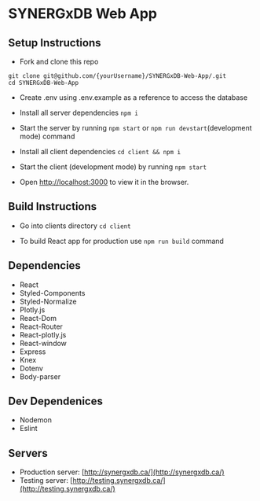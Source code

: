 # SYNERGxDB Web App

## Setup Instructions

- Fork and clone this repo

```
git clone git@github.com/{yourUsername}/SYNERGxDB-Web-App/.git
cd SYNERGxDB-Web-App
```

- Create .env using .env.example as a reference to access the database

- Install all server dependencies `npm i`
  
- Start the server by running `npm start` or `npm run devstart`(development mode) command
  
- Install all client dependencies `cd client && npm i`

- Start the client (development mode) by running `npm start`
  
- Open [http://localhost:3000](http://localhost:3000) to view it in the browser.

## Build Instructions

- Go into clients directory `cd client`

- To build React app for production use `npm run build` command

## Dependencies

- React
- Styled-Components
- Styled-Normalize
- Plotly.js
- React-Dom
- React-Router
- React-plotly.js
- React-window
- Express
- Knex
- Dotenv
- Body-parser

## Dev Dependenices

- Nodemon
- Eslint

## Servers

- Production server: [http://synergxdb.ca/](http://synergxdb.ca/)
- Testing server: [http://testing.synergxdb.ca/](http://testing.synergxdb.ca/)